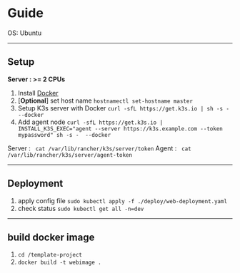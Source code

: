 # Guide

OS: Ubuntu

---
## Setup

**Server : >= 2 CPUs**

1. Install [Docker](https://docs.docker.com/engine/install/ubuntu/) 
2. [**Optional**] set host name `hostnamectl set-hostname master` 
3. Setup K3s server with Docker `curl -sfL https://get.k3s.io | sh -s - --docker`
4. Add agent node `curl -sfL https://get.k3s.io | INSTALL_K3S_EXEC="agent --server https://k3s.example.com --token mypassword" sh -s -  --docker`

Server : ``` cat /var/lib/rancher/k3s/server/token```
Agent : ``` cat /var/lib/rancher/k3s/server/agent-token```

---
## Deployment
1. apply config file `sudo kubectl apply -f ./deploy/web-deployment.yaml`
2. check status `sudo kubectl get all -n=dev`

---

## build docker image
1. `cd /template-project`
2. `docker build -t webimage .`
